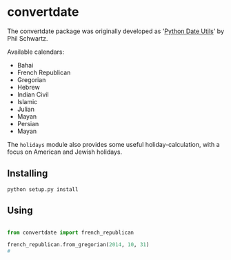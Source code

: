 convertdate
===========

The convertdate package was originally developed as '[Python Date Utils](http://sourceforge.net/projects/pythondateutils)' by Phil Schwartz. 

Available calendars:

* Bahai
* French Republican
* Gregorian
* Hebrew
* Indian Civil
* Islamic
* Julian
* Mayan
* Persian
* Mayan

The `holidays` module also provides some useful holiday-calculation, with a focus on American and Jewish holidays.

Installing
-------

`python setup.py install`


Using
---
````python

from convertdate import french_republican

french_republican.from_gregorian(2014, 10, 31)
#

````